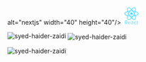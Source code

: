alt="nextjs" width="40" height="40"/> </a> <a href="https://reactjs.org/" target="_blank" rel="noreferrer"> <img src="https://raw.githubusercontent.com/devicons/devicon/master/icons/react/react-original-wordmark.svg" alt="react" width="40" height="40"/> </a> </p>

<p><img align="left" src="https://github-readme-stats.vercel.app/api/top-langs?username=syed-haider-zaidi&show_icons=true&locale=en&layout=compact" alt="syed-haider-zaidi" /></p>

<p>&nbsp;<img align="center" src="https://github-readme-stats.vercel.app/api?username=syed-haider-zaidi&show_icons=true&locale=en" alt="syed-haider-zaidi" /></p>

<p><img align="center" src="https://github-readme-streak-stats.herokuapp.com/?user=syed-haider-zaidi&" alt="syed-haider-zaidi" /></p>
